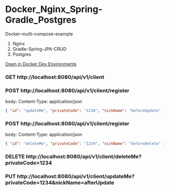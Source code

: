 # Docker_Nginx_Spring-Gradle_Postgres

Docker-multi-compose-example

1. Nginx
2. Gradle-Spring-JPA-CRUD
3. Postgres

[Open in Docker Dev Environments](https://open.docker.com/dashboard/dev-envs?url=https://github.com/ooMia/spring-cat-tutorial/tree/ServerD/Mia/Project/)

### GET http://localhost:8080/api/v1/client

### POST http://localhost:8080/api/v1/client/register
body:
Content-Type: application/json
```JSON
{ "id": "updateMe", "privateCode": "1234", "nickName": "beforeUpdate" }
```
### POST http://localhost:8080/api/v1/client/register
body:
Content-Type: application/json
```JSON
{ "id": "deleteMe", "privateCode": "1234", "nickName": "beforeDelete" }
```

### DELETE http://localhost:8080/api/v1/client/deleteMe?privateCode=1234

### PUT http://localhost:8080/api/v1/client/updateMe?privateCode=1234&nickName=afterUpdate
